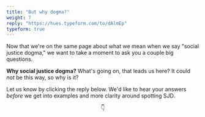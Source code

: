 ```yaml
---
title: "But why dogma?"
weight: 7
reply: "https://hues.typeform.com/to/dAlmEp"
typeform: true
---
```


Now that we're on the same page about what we mean when we say "social justice dogma," we want to take a moment to ask you a couple big questions.

**Why social justice dogma?** What's going on, that leads us here? It could _not_ be this way, so why is it?

Let us know by clicking the reply below. We'd like to hear your answers _before_ we get into examples and more clarity around spotting SJD.

<center>👇</center>
